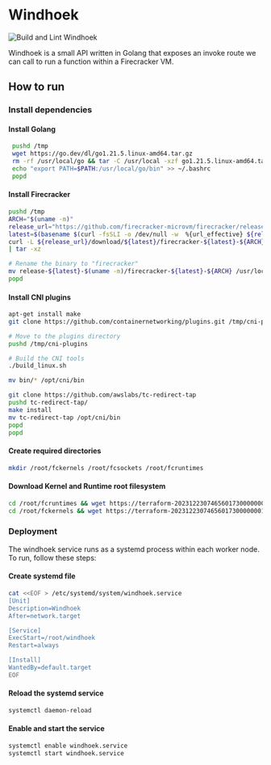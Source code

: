 # Windhoek

![Build and Lint Windhoek](https://github.com/runvelocity/windhoek/actions/workflows/build-windhoek.yaml/badge.svg)

Windhoek is a small API written in Golang that exposes an invoke route we can call to run a function within a Firecracker VM.

## How to run

### Install dependencies

#### Install Golang
```bash
 pushd /tmp
 wget https://go.dev/dl/go1.21.5.linux-amd64.tar.gz
 rm -rf /usr/local/go && tar -C /usr/local -xzf go1.21.5.linux-amd64.tar.gz
 echo "export PATH=$PATH:/usr/local/go/bin" >> ~/.bashrc
 popd
```

#### Install Firecracker
```bash
pushd /tmp
ARCH="$(uname -m)"
release_url="https://github.com/firecracker-microvm/firecracker/releases"
latest=$(basename $(curl -fsSLI -o /dev/null -w  %{url_effective} ${release_url}/latest))
curl -L ${release_url}/download/${latest}/firecracker-${latest}-${ARCH}.tgz \
| tar -xz

# Rename the binary to "firecracker"
mv release-${latest}-$(uname -m)/firecracker-${latest}-${ARCH} /usr/local/bin/firecracker
popd
```

#### Install CNI plugins
```bash
apt-get install make
git clone https://github.com/containernetworking/plugins.git /tmp/cni-plugins

# Move to the plugins directory
pushd /tmp/cni-plugins

# Build the CNI tools
./build_linux.sh

mv bin/* /opt/cni/bin

git clone https://github.com/awslabs/tc-redirect-tap
pushd tc-redirect-tap/
make install
mv tc-redirect-tap /opt/cni/bin
popd
popd
```

#### Create required directories

```bash
mkdir /root/fckernels /root/fcsockets /root/fcruntimes
```

#### Download Kernel and Runtime root filesystem

```bash
cd /root/fcruntimes && wget https://terraform-20231223074656017300000001.s3.amazonaws.com/runtimes/nodejs-runtime.ext4
cd /root/fckernels && wget https://terraform-20231223074656017300000001.s3.amazonaws.com/kernels/vmlinux

```

### Deployment

The windhoek service runs as a systemd process within each worker node. To run, follow these steps:

#### Create systemd file

```bash
cat <<EOF > /etc/systemd/system/windhoek.service
[Unit]
Description=Windhoek
After=network.target

[Service]
ExecStart=/root/windhoek
Restart=always

[Install]
WantedBy=default.target
EOF
```

#### Reload the systemd service 
```bash
systemctl daemon-reload
```

#### Enable and start the service
```bash
systemctl enable windhoek.service
systemctl start windhoek.service
```
